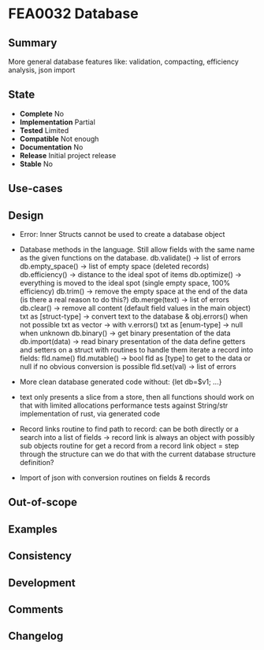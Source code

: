 FEA0032 Database
================

Summary
-------
More general database features like: validation, compacting, efficiency analysis, json import

State
-----
- **Complete** No
- **Implementation** Partial
- **Tested** Limited
- **Compatible** Not enough
- **Documentation** No
- **Release** Initial project release
- **Stable** No

Use-cases
---------

Design
------
- Error: Inner Structs cannot be used to create a database object
- Database methods in the language.
  Still allow fields with the same name as the given functions on the database.
  db.validate() -> list of errors
  db.empty_space() -> list of empty space (deleted records)
  db.efficiency() -> distance to the ideal spot of items
  db.optimize() -> everything is moved to the ideal spot (single empty space, 100% efficiency)
  db.trim() -> remove the empty space at the end of the data (is there a real reason to do this?)
  db.merge(text) -> list of errors
  db.clear() -> remove all content (default field values in the main object)
  txt as [struct-type] -> convert text to the database & obj.errors() when not possible
  txt as vector<text> -> with v.errors()
  txt as [enum-type] -> null when unknown
  db.binary() -> get binary presentation of the data
  db.import(data) -> read binary presentation of the data
  define getters and setters on a struct with routines to handle them
  iterate a record into fields:
  fld.name()
  fld.mutable() -> bool
  fld as [type] to get to the data or null if no obvious conversion is possible
  fld.set(val) -> list of errors
- More clean database generated code without: {let db=$v1; ...}
- text only presents a slice from a store, then all functions should work on that with limited allocations
  performance tests against String/str implementation of rust, via generated code

- Record links
  routine to find path to record: can be both directly or a search
  into a list of fields -> record link is always an object with possibly sub objects
  routine for get a record from a record link object = step through the structure
  can we do that with the current database structure definition?

- Import of json with conversion routines on fields & records

Out-of-scope
------------

Examples
--------

Consistency
-----------

Development
-----------

Comments
--------

Changelog
---------